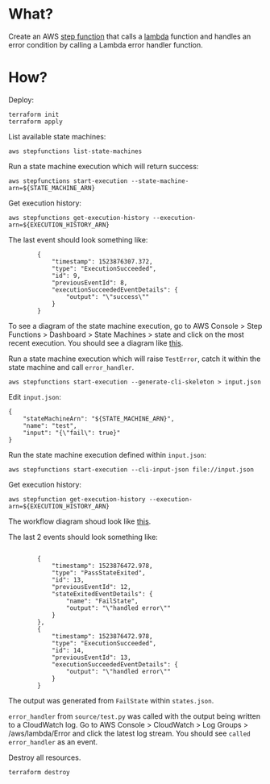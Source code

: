 # What?

Create an AWS [step function](https://aws.amazon.com/step-functions/) that calls a [lambda](https://aws.amazon.com/lambda/) function and handles an error condition by calling a Lambda error handler function.

# How?

Deploy:

```
terraform init
terraform apply
```

List available state machines:

```
aws stepfunctions list-state-machines
```

Run a state machine execution which will return success:

```
aws stepfunctions start-execution --state-machine-arn=${STATE_MACHINE_ARN}
```

Get execution history:

```
aws stepfunctions get-execution-history --execution-arn=${EXECUTION_HISTORY_ARN}
```

The last event should look something like:

```
        {
            "timestamp": 1523876307.372,
            "type": "ExecutionSucceeded",
            "id": 9,
            "previousEventId": 8,
            "executionSucceededEventDetails": {
                "output": "\"success\""
            }
        }
```

To see a diagram of the state machine execution, go to AWS Console > Step Functions > Dashboard > State Machines > state and click on the most recent execution. You should see a diagram like [this](./success.png).

Run a state machine execution which will raise `TestError`, catch it within the state machine and call `error_handler`.

```
aws stepfunctions start-execution --generate-cli-skeleton > input.json
```

Edit `input.json`:

```
{
    "stateMachineArn": "${STATE_MACHINE_ARN}",
    "name": "test",
    "input": "{\"fail\": true}"
}
```

Run the state machine execution defined within `input.json`:

```
aws stepfunctions start-execution --cli-input-json file://input.json
```

Get execution history:

```
aws stepfunction get-execution-history --execution-arn=${EXECUTION_HISTORY_ARN}
```

The workflow diagram shoud look like [this](./fail.png).

The last 2 events should look something like:

```

        {
            "timestamp": 1523876472.978,
            "type": "PassStateExited",
            "id": 13,
            "previousEventId": 12,
            "stateExitedEventDetails": {
                "name": "FailState",
                "output": "\"handled error\""
            }
        },
        {
            "timestamp": 1523876472.978,
            "type": "ExecutionSucceeded",
            "id": 14,
            "previousEventId": 13,
            "executionSucceededEventDetails": {
                "output": "\"handled error\""
            }
        }
```

The output was generated from `FailState` within `states.json`.

`error_handler` from `source/test.py` was called with the output being written to a CloudWatch log. Go to AWS Console > CloudWatch > Log Groups > /aws/lambda/Error and click the latest log stream. You should see `called error_handler` as an event.

Destroy all resources.

```
terraform destroy
```
